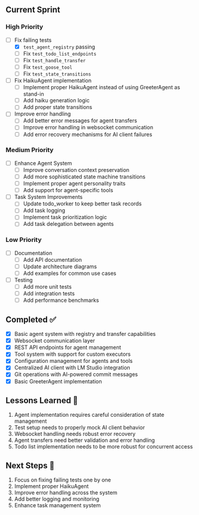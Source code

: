 ## Current Sprint

### High Priority
- [ ] Fix failing tests
  - [x] `test_agent_registry` passing
  - [ ] Fix `test_todo_list_endpoints`
  - [ ] Fix `test_handle_transfer`
  - [ ] Fix `test_goose_tool`
  - [ ] Fix `test_state_transitions`
- [ ] Fix HaikuAgent implementation
  - [ ] Implement proper HaikuAgent instead of using GreeterAgent as stand-in
  - [ ] Add haiku generation logic
  - [ ] Add proper state transitions
- [ ] Improve error handling
  - [ ] Add better error messages for agent transfers
  - [ ] Improve error handling in websocket communication
  - [ ] Add error recovery mechanisms for AI client failures

### Medium Priority
- [ ] Enhance Agent System
  - [ ] Improve conversation context preservation
  - [ ] Add more sophisticated state machine transitions
  - [ ] Implement proper agent personality traits
  - [ ] Add support for agent-specific tools
- [ ] Task System Improvements
  - [ ] Update todo_worker to keep better task records
  - [ ] Add task logging
  - [ ] Implement task prioritization logic
  - [ ] Add task delegation between agents

### Low Priority
- [ ] Documentation
  - [ ] Add API documentation
  - [ ] Update architecture diagrams
  - [ ] Add examples for common use cases
- [ ] Testing
  - [ ] Add more unit tests
  - [ ] Add integration tests
  - [ ] Add performance benchmarks

## Completed ✅
- [x] Basic agent system with registry and transfer capabilities
- [x] Websocket communication layer
- [x] REST API endpoints for agent management
- [x] Tool system with support for custom executors
- [x] Configuration management for agents and tools
- [x] Centralized AI client with LM Studio integration
- [x] Git operations with AI-powered commit messages
- [x] Basic GreeterAgent implementation

## Lessons Learned 📝
1. Agent implementation requires careful consideration of state management
2. Test setup needs to properly mock AI client behavior
3. Websocket handling needs robust error recovery
4. Agent transfers need better validation and error handling
5. Todo list implementation needs to be more robust for concurrent access

## Next Steps 🚀
1. Focus on fixing failing tests one by one
2. Implement proper HaikuAgent
3. Improve error handling across the system
4. Add better logging and monitoring
5. Enhance task management system 
